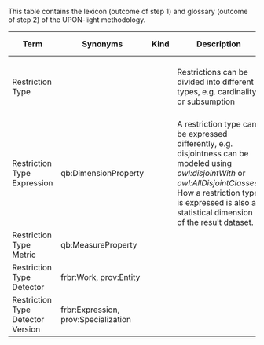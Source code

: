 This table contains the lexicon (outcome of step 1) and glossary (outcome of step 2) of the UPON-light methodology.

| Term                              | Synonyms                         | Kind        | Description                        | Source                          | Suggested By | Updated by |
|-----------------------------------|----------------------------------|-------------|------------------------------------|---------------------------------|--------------|------------|
| Restriction Type                  | | | Restrictions can be divided into different types, e.g. cardinality or subsumption | LOVCube paper, related work by Hartmann [xx] | @slieber | @slieber | 
| Restriction Type Expression       | qb:DimensionProperty| | A restriction type can be expressed differently, e.g. disjointness can be modeled using *owl:disjointWith* or *owl:AllDisjointClasses*. How a restriction type is expressed is also a statistical dimension of the result dataset. | LOVCube paper | @slieber | @slieber |
| Restriction Type Metric           | qb:MeasureProperty | | | | | |
| Restriction Type Detector         | frbr:Work, prov:Entity | | | | | |
| Restriction Type Detector Version | frbr:Expression, prov:Specialization | | | | | |
